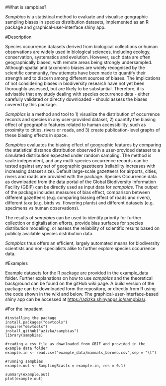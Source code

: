 #What is sampbias?

*Sampbias* is a statistical method to evaluate and visualise geographic sampling biases in species distribution datasets, implemented as an R package and graphical-user-interface shiny app.

#Description

Species occurrence datasets derived from biological collections or human observations are widely used in biological sciences, including ecology, conservation, systematics and evolution. However, such data are often geographically biased, with remote areas being strongly undersampled. Although spatial and taxonomic biases are widely recognised by the scientific community, few attempts have been made to quantify their strength and to discern among different sources of biases. The implications of not considering biases in biodiversity research have not yet been thoroughly assessed, but are likely to be substantial. Therefore, it is advisable that any study dealing with species occurrence data - either carefully validated or directly downloaded - should assess the biases covered by this package.     

*Sampbias* is a method and tool to 1) visualize the distribution of occurrence records and species in any user-provided dataset, 2) quantify the biasing effect of geographic features related to human accessibility, such as proximity to cities, rivers or roads, and 3) create publication-level graphs of these biasing effects in space.

*Sampbias* evaluates the biasing effect of geographic features by comparing the statistical distance distribution observed in a user-provided dataset to a simulated distribution expected under random sampling. The method is scale independent, and any multi-species occurrence records can be tested against any set of geographic gazetteers (reliability increases with increasing dataset size). Default large-scale gazetteers for airports, cities, rivers and roads are provided with the package. Species Occurrence data as downloaded from the data portal of the Global Biodiversity Information Facility (GBIF) can be directly used as input data for *sampbias*. The output of the package includes measures of bias effect, comparison between different gazetteers (e.g. comparing biasing effect of roads and rivers), different taxa (e.g. birds vs. flowering plants) and different datasets (e.g. specimens vs human observations).

The results of *sampbias* can be used to identify priority for further collection or digitalisation efforts, provide bias surfaces for species distribution modelling, or assess the reliability of scientific results based on publicly available species distribution data.

*Sampbias* thus offers an efficient, largely automated means for biodiversity scientists and non-specialists alike to further explore species occurrence data. 

#Examples

Example datasets for the R package are provided in the example_data folder. Further explanations on how to use *sampbias* and the theoretical background can be found on the gitHub wiki page. A build version of the package can be downloaded form the repository, or directly from R using the code shown in the wiki and below. The graphical-user-interface-based shiny app can be accessed at https://azizka.shinyapps.io/sampbias/.

#For the impatient

```{r}
#installing the package
install.packages("devtools")
require("devtools")
install_github("azizka/sampbias")
library(sampbias)

#reading a csv file as downloaded from GBIF and provided in the example data folder
example.in <- read.csv("example_data/mammals_borneo.csv",sep = "\t")

#running sampbias
example.out <- SamplingBias(x = example.in, res = 0.1)

summary(example.out)
plot(example.out)

```
